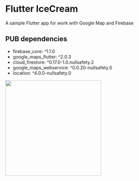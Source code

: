 # Flutter IceCream

A sample Flutter app for work with Google Map and Firebase 

## PUB dependencies
  * firebase_core: ^1.1.0
  * google_maps_flutter: ^2.0.3
  * cloud_firestore: ^0.17.0-1.0.nullsafety.2
  * google_maps_webservice: ^0.0.20-nullsafety.0
  * location: ^4.0.0-nullsafety.0
  
<img src="https://user-images.githubusercontent.com/50651962/116626580-bdba7480-a960-11eb-91ba-eebdf24e75c2.png" width="300">
